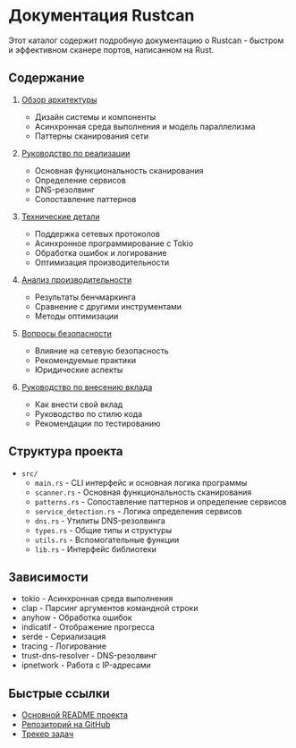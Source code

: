 # Документация Rustcan

Этот каталог содержит подробную документацию о Rustcan - быстром и эффективном сканере портов, написанном на Rust.

## Содержание

1. [Обзор архитектуры](architecture.md)
   - Дизайн системы и компоненты
   - Асинхронная среда выполнения и модель параллелизма
   - Паттерны сканирования сети

2. [Руководство по реализации](implementation.md)
   - Основная функциональность сканирования
   - Определение сервисов
   - DNS-резолвинг
   - Сопоставление паттернов

3. [Технические детали](technical.md)
   - Поддержка сетевых протоколов
   - Асинхронное программирование с Tokio
   - Обработка ошибок и логирование
   - Оптимизация производительности

4. [Анализ производительности](performance.md)
   - Результаты бенчмаркинга
   - Сравнение с другими инструментами
   - Методы оптимизации

5. [Вопросы безопасности](security.md)
   - Влияние на сетевую безопасность
   - Рекомендуемые практики
   - Юридические аспекты

6. [Руководство по внесению вклада](contributing.md)
   - Как внести свой вклад
   - Руководство по стилю кода
   - Рекомендации по тестированию

## Структура проекта

- `src/`
  - `main.rs` - CLI интерфейс и основная логика программы
  - `scanner.rs` - Основная функциональность сканирования
  - `patterns.rs` - Сопоставление паттернов и определение сервисов
  - `service_detection.rs` - Логика определения сервисов
  - `dns.rs` - Утилиты DNS-резолвинга
  - `types.rs` - Общие типы и структуры
  - `utils.rs` - Вспомогательные функции
  - `lib.rs` - Интерфейс библиотеки

## Зависимости

- tokio - Асинхронная среда выполнения
- clap - Парсинг аргументов командной строки
- anyhow - Обработка ошибок
- indicatif - Отображение прогресса
- serde - Сериализация
- tracing - Логирование
- trust-dns-resolver - DNS-резолвинг
- ipnetwork - Работа с IP-адресами

## Быстрые ссылки

- [Основной README проекта](../README.md)
- [Репозиторий на GitHub](https://github.com/systemxplore/rustcan)
- [Трекер задач](https://github.com/systemxplore/rustcan/issues) 